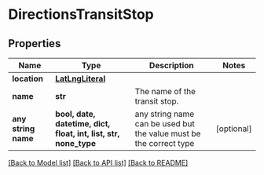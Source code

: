 # DirectionsTransitStop


## Properties
Name | Type | Description | Notes
------------ | ------------- | ------------- | -------------
**location** | [**LatLngLiteral**](LatLngLiteral.md) |  | 
**name** | **str** | The name of the transit stop. | 
**any string name** | **bool, date, datetime, dict, float, int, list, str, none_type** | any string name can be used but the value must be the correct type | [optional]

[[Back to Model list]](../README.md#documentation-for-models) [[Back to API list]](../README.md#documentation-for-api-endpoints) [[Back to README]](../README.md)


